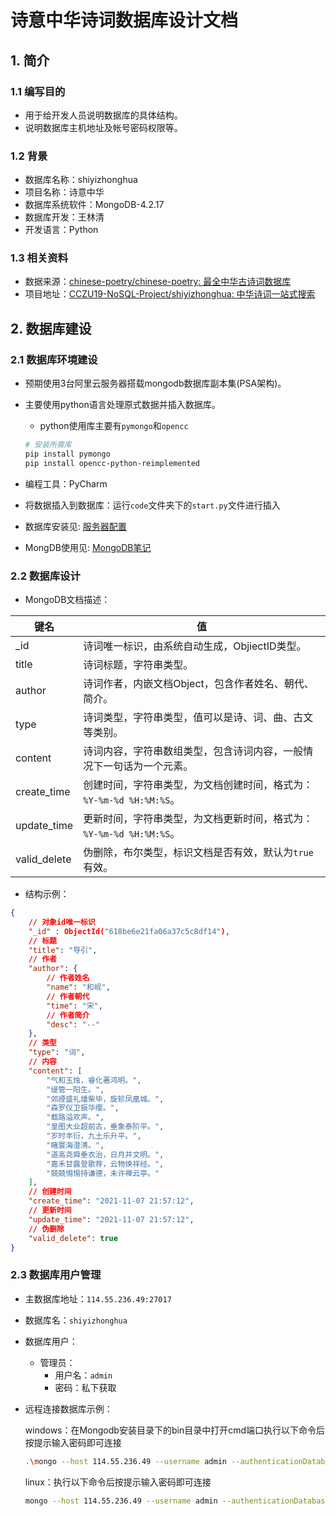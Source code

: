# 诗意中华诗词数据库设计文档

## 1. 简介

### 1.1 编写目的

-   用于给开发人员说明数据库的具体结构。
-   说明数据库主机地址及帐号密码权限等。

### 1.2 背景

-   数据库名称：shiyizhonghua
-   项目名称：诗意中华
-   数据库系统软件：MongoDB-4.2.17
-   数据库开发：王林清
-   开发语言：Python

### 1.3 相关资料

-   数据来源：[chinese-poetry/chinese-poetry: 最全中华古诗词数据库](https://github.com/chinese-poetry/chinese-poetry)
-   项目地址：[CCZU19-NoSQL-Project/shiyizhonghua: 中华诗词一站式搜索](https://github.com/CCZU19-NoSQL-Project/shiyizhonghua)

## 2. 数据库建设

### 2.1 数据库环境建设

-   预期使用3台阿里云服务器搭载mongodb数据库副本集(PSA架构)。

-   主要使用python语言处理原式数据并插入数据库。

    -   python使用库主要有`pymongo`和`opencc`

    ```bash
    # 安装所需库
    pip install pymongo
    pip install opencc-python-reimplemented
    ```

-   编程工具：PyCharm

-   将数据插入到数据库：运行`code`文件夹下的`start.py`文件进行插入

-   数据库安装见: [服务器配置](https://github.com/hhby666/MyNoteBook/blob/master/ecs/ecs.md)

-   MongDB使用见: [MongoDB笔记](https://github.com/hhby666/MyNoteBook/blob/master/database/MongoDB.md)

### 2.2 数据库设计

-   MongoDB文档描述：

| 键名         | 值                                                           |
| ------------ | ------------------------------------------------------------ |
| _id          | 诗词唯一标识，由系统自动生成，ObjiectID类型。                |
| title        | 诗词标题，字符串类型。                                       |
| author       | 诗词作者，内嵌文档Object，包含作者姓名、朝代、简介。         |
| type         | 诗词类型，字符串类型，值可以是诗、词、曲、古文等类别。       |
| content      | 诗词内容，字符串数组类型，包含诗词内容，一般情况下一句话为一个元素。 |
| create_time  | 创建时间，字符串类型，为文档创建时间，格式为：`%Y-%m-%d %H:%M:%S`。 |
| update_time  | 更新时间，字符串类型，为文档更新时间，格式为：`%Y-%m-%d %H:%M:%S`。 |
| valid_delete | 伪删除，布尔类型，标识文档是否有效，默认为`true`有效。       |

-   结构示例：

```json
{
    // 对象id唯一标识
    "_id" : ObjectId("618be6e21fa06a37c5c8df14"),
    // 标题
    "title": "导引",
    // 作者
    "author": {
        // 作者姓名
        "name": "和岘",
        // 作者朝代
        "time": "宋",
        // 作者简介
        "desc": "--"
    },
    // 类型
    "type": "词",
    // 内容
    "content": [
        "气和玉烛，睿化著鸿明。",
        "缇管一阳生。",
        "郊禋盛礼燔柴毕，旋轸凤凰城。",
        "森罗仪卫振华缨。",
        "载路溢欢声。",
        "皇图大业超前古，垂象泰阶平。",
        "岁时丰衍，九土乐升平。",
        "睹寰海澄清。",
        "道高尧舜垂衣治，日月并文明。",
        "嘉禾甘露登歌荐，云物焕祥经。",
        "兢兢惕惕持谦德，未许禅云亭。"
    ],
    // 创建时间
    "create_time": "2021-11-07 21:57:12",
    // 更新时间
    "update_time": "2021-11-07 21:57:12",
    // 伪删除
    "valid_delete": true
}
```

### 2.3 数据库用户管理

-   主数据库地址：`114.55.236.49:27017`

-   数据库名：`shiyizhonghua`

-   数据库用户：
    -   管理员：
        -   用户名：`admin`
        -   密码：私下获取
    
-   远程连接数据库示例：

    windows：在Mongodb安装目录下的bin目录中打开cmd端口执行以下命令后按提示输入密码即可连接

    ```bash
    .\mongo --host 114.55.236.49 --username admin --authenticationDatabase admin
    ```

    linux：执行以下命令后按提示输入密码即可连接

    ```bash
    mongo --host 114.55.236.49 --username admin --authenticationDatabase a
    ```

